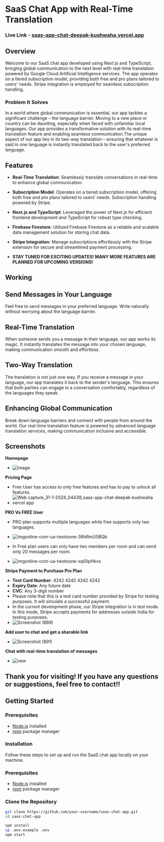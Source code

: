 # SaaS Chat App with Real-Time Translation
### Live Link - [saas-app-chat-deepak-kushwaha.vercel.app](https://saas-app-chat-deepak-kushwaha.vercel.app/)

## Overview

Welcome to our SaaS chat app developed using Next.js and TypeScript, bringing global communication to the next level with real-time translation powered by Google Cloud Artificial Intelligence services. The app operates on a tiered subscription model, providing both free and pro plans tailored to users' needs. Stripe integration is employed for seamless subscription handling.

### Problem It Solves

In a world where global communication is essential, our app tackles a significant challenge – the language barrier. Moving to a new place or country can be daunting, especially when faced with unfamiliar local languages. Our app provides a transformative solution with its real-time translation feature and enabling seamless communication.The unique aspect of our app lies in its two-way translation – ensuring that whatever is said in one language is instantly translated back to the user's preferred language.

## Features

- **Real-Time Translation**: Seamlessly translate conversations in real-time to enhance global communication.

- **Subscription Model**: Operates on a tiered subscription model, offering both free and pro plans tailored to users' needs. Subscription handling powered by Stripe.

- **Next.js and TypeScript**: Leveraged the power of Next.js for efficient frontend development and TypeScript for robust type checking.

- **Firebase Firestore**: Utilized Firebase Firestore as a reliable and scalable data management solution for storing chat data.

- **Stripe Integration**: Manage subscriptions effortlessly with the Stripe extension for secure and streamlined payment processing.
- **STAY TUNED FOR EXCITING UPDATES! MANY MORE FEATURES ARE PLANNED FOR UPCOMING VERSIONS!**

## Working  

## Send Messages in Your Language

Feel free to send messages in your preferred language. Write naturally without worrying about the language barrier.

## Real-Time Translation

When someone sends you a message in their language, our app works its magic. It instantly translates the message into your chosen language, making communication smooth and effortless.

## Two-Way Translation

The translation is not just one way. If you receive a message in your language, our app translates it back to the sender's language. This ensures that both parties can engage in a conversation comfortably, regardless of the languages they speak.

## Enhancing Global Communication

Break down language barriers and connect with people from around the world. Our real-time translation feature is powered by advanced language translation services, making communication inclusive and accessible.

## Screenshots
**Homepage**
- ![image](https://github.com/deepak814795/saas-app-chat/assets/91387970/b2b8fb7c-15f5-411a-bdba-a7d26ac008ff)

**Pricing Page**
- Free User has access to only free features and has to pay to unlock all features.
- ![Web capture_31-1-2024_04439_saas-app-chat-deepak-kushwaha vercel app](https://github.com/deepak814795/saas-app-chat/assets/91387970/020aa31d-56dd-471a-bdb0-77e16f82c3e1)

**PRO Vs FREE User**
- PRO plan supports multiple languages while free supports only two languages.
- ![imgonline-com-ua-twotoone-36hRmU5BQb](https://github.com/deepak814795/saas-app-chat/assets/91387970/098d7ccf-7a3a-432b-a429-77dce05c26c5)

- In Free plan users can only have two members per room and can send only 20 messages per room.
- ![imgonline-com-ua-twotoone-xqi0IpHkvs](https://github.com/deepak814795/saas-app-chat/assets/91387970/f9528847-90cc-454b-8d31-c6e3e5db53f6)

**Stripe Payment to Purchase Pro Plan**
- **Test Card Number**: 4242 4242 4242 4242
- **Expiry Date**: Any future date
- **CVC**: Any 3-digit number
- Please note that this is a test card number provided by Stripe for testing purposes. It will simulate a successful payment.
- In the current development phase, our Stripe integration is in test mode. In this mode, Stripe accepts payments for addresses outside India for testing purposes.
- ![Screenshot (889)](https://github.com/deepak814795/saas-app-chat/assets/91387970/2fe99f24-8b22-44d1-bcae-c41b27108048)

**Add user to chat and get a sharable link**
- ![Screenshot (891)](https://github.com/deepak814795/saas-app-chat/assets/91387970/45716422-81c2-4a73-a873-f77e9962b910)

**Chat with real-time translation of messages**
- ![new](https://github.com/deepak814795/saas-app-chat/assets/91387970/f79a4569-f964-45ba-9756-adfb5a9301ab)

## Thank you for visiting! If you have any questions or suggestions, feel free to contact!!


## Getting Started

### Prerequisites

- [Node.js](https://nodejs.org/) installed
- [npm](https://www.npmjs.com/) package manager

### Installation

Follow these steps to set up and run the SaaS chat app locally on your machine.

### Prerequisites

- [Node.js](https://nodejs.org/) installed
- [npm](https://www.npmjs.com/) package manager

### Clone the Repository

```bash
git clone https://github.com/your-username/saas-chat-app.git
cd saas-chat-app

npm install
cp .env.example .env
npm start
